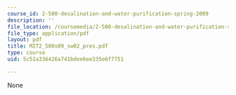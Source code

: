 ```yaml
---
course_id: 2-500-desalination-and-water-purification-spring-2009
description: ''
file_location: /coursemedia/2-500-desalination-and-water-purification-spring-2009/5c51a336426a741bdee6ee335e6f7751_MIT2_500s09_sw02_pres.pdf
file_type: application/pdf
layout: pdf
title: MIT2_500s09_sw02_pres.pdf
type: course
uid: 5c51a336426a741bdee6ee335e6f7751

---
```

None
